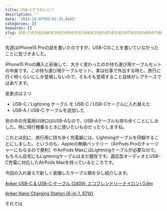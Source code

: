```yaml
---
title: USB-Cでうれしい？
description: ''
date: '2023-10-07T03:01:35.842Z'
categories: []
keywords: []
slug: USB-C%E3%81%A6%E3%82%99%E3%81%86%E3%82%8C%E3%81%97%E3%81%84%EF%BC%9F
---
```

先週はiPhone15 Proの話を書いたのですが、USB-Cのことを書いていなかったことに気づきました。

iPhone15 Proの購入と前後して、大きく変わったのが持ち運び用ケーブルセットの中身です。この持ち運び用ケーブルセット、実は仕事で外出する時と、旅行に行く時くらいにしか登場しないので、そもそも登場すること自体がレアケースではあります。

変更点は２つ

*   USB-C / Lightning ケーブル を USB-C / USB-Cケーブルに入れ替えた
*   USB-A / USB-C ケーブルを追加した

世の中の充電用USB口はUSB-Aなので、USB-Aケーブルも持ち歩くことにしました。特に飛行機乗るときに使いたいものだったりしますね。

これとは別に、旅行用に持ち歩く充電器には、Lightningケーブルを同梱することにしました。というのも、Appleの無線バッテリー（AirPods Proのチャージャーにもなるので便利）やAirPods MaxにはLightningケーブルが必要なので。もちろん自宅にもLightningケーブルはまだ健在です。適応型オーディオとUSB-C充電に対応したAirPods Maxを待っているところです。

今回の入れ替えで新しく装備したケーブル類を少し紹介します。

[Anker USB-C & USB-C ケーブル (240W, エコフレンドリーナイロン) 0.9m](https://www.ankerjapan.com/products/a80e5)

[Anker Nano Charging Station (6-in-1, 67W)](https://www.ankerjapan.com/products/a9129)

それでは